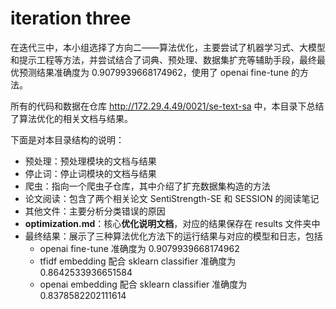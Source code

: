 # iteration three

在迭代三中，本小组选择了方向二——算法优化，主要尝试了机器学习式、大模型和提示工程等方法，并尝试结合了词典、预处理、数据集扩充等辅助手段，最终最优预测结果准确度为 0.9079939668174962，使用了 openai fine-tune 的方法。

所有的代码和数据在仓库 http://172.29.4.49/0021/se-text-sa 中，本目录下总结了算法优化的相关文档与结果。

下面是对本目录结构的说明：

- 预处理：预处理模块的文档与结果
- 停止词：停止词模块的文档与结果
- 爬虫：指向一个爬虫子仓库，其中介绍了扩充数据集构造的方法
- 论文阅读：包含了两个相关论文 SentiStrength-SE 和 SESSION 的阅读笔记
- 其他文件：主要分析分类错误的原因
- **optimization.md**：核心**优化说明文档**，对应的结果保存在 results 文件夹中
- 最终结果：展示了三种算法优化方法下的运行结果与对应的模型和日志，包括
    - openai fine-tune 准确度为 0.9079939668174962
    - tfidf embedding 配合 sklearn classifier 准确度为 0.8642533936651584
    - openai embedding 配合 sklearn classifier 准确度为 0.8378582202111614
